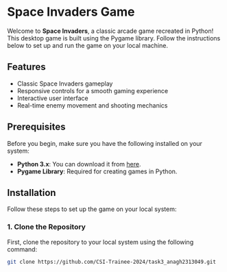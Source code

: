 # Space Invaders Game

Welcome to **Space Invaders**, a classic arcade game recreated in Python! This desktop game is built using the Pygame library. Follow the instructions below to set up and run the game on your local machine.

## Features

- Classic Space Invaders gameplay
- Responsive controls for a smooth gaming experience
- Interactive user interface
- Real-time enemy movement and shooting mechanics

## Prerequisites

Before you begin, make sure you have the following installed on your system:

- **Python 3.x**: You can download it from [here](https://www.python.org/downloads/).
- **Pygame Library**: Required for creating games in Python.

## Installation

Follow these steps to set up the game on your local system:

### 1. Clone the Repository

First, clone the repository to your local system using the following command:

```bash
git clone https://github.com/CSI-Trainee-2024/task3_anagh2313049.git
